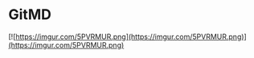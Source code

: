 # GitMD

[![https://imgur.com/5PVRMUR.png](https://imgur.com/5PVRMUR.png)](https://imgur.com/5PVRMUR.png)
